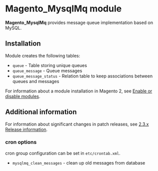 # Magento_MysqlMq module

**Magento_MysqlMq** provides message queue implementation based on MySQL.

## Installation

Module creates the following tables:

- `queue` - Table storing unique queues
- `queue_message` - Queue messages
- `queue_message_status` - Relation table to keep associations between queues and messages


For information about a module installation in Magento 2, see [Enable or disable modules](https://devdocs.magento.com/guides/v2.4/install-gde/install/cli/install-cli-subcommands-enable.html).

## Additional information

For information about significant changes in patch releases, see [2.3.x Release information](http://devdocs.magento.com/guides/v2.3/release-notes/bk-release-notes.html).

### cron options

cron group configuration can be set in `etc/crontab.xml`.

- `mysqlmq_clean_messages` - clean up old messages from database
